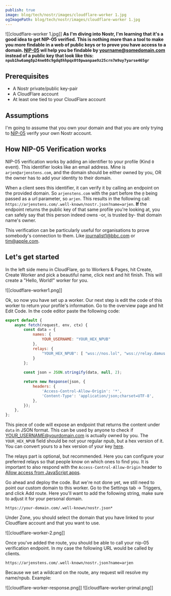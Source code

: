 ```yaml
---
publish: true
image: blog/tech/nostr/images/cloudflare-worker 1.jpg
ogImagePath: blog/tech/nostr/images/cloudflare-worker 1.jpg
---
```

![[cloudflare-worker 1.jpg]]
**As I'm diving into Nostr, I'm learning that it's a good idea to get NIP-05 verified. This is nothing more than a tool to make you more findable in a web of public keys or to prove you have access to a domain. [NIP-05](https://nostr-nips.com/nip-05) wil help you be findable by yourname@somedomain.com instead of a public key that look like this: `npub1hw6amg8p24ne08c9gdq8hhpqx0t0pwanpae9z25crn7m9uy7yarse465gr`**

## Prerequisites
- A Nostr private/public key-pair
- A CloudFlare account
- At least one tied to your CloudFlare account

## Assumptions
I'm going to assume that you own your domain and that you are only trying to [NIP-05](https://nostr-nips.com/nip-05) verify your own Nostr account.

## How NIP-05 Verification works
NIP-05 verification works by adding an identifier to your profile (Kind `0` event). This identifier looks like an email address. Mine is `arjen@arjenstens.com`, and the domain should be either owned by you, OR the owner has to add your identity to their domain.

When a client sees this identifier, it can verify it by calling an endpoint on the provided domain. So `arjenstens.com` with the part before the `@` being passed as a url parameter, so `arjen`. This results in the following call: `https://arjenstens.com/.well-known/nostr.json?name=arjen`. **If** the endpoint returns the public key of that same profile you're looking at, you can safely say that this person indeed owns -or, is trusted by- that domain name's owner.

This verification can be particularly useful for organisations to prove somebody's connection to them. Like journalist1@bbc.com or tim@apple.com.
## Let's get started
In the left side menu in CloudFlare, go to Workers & Pages, hit Create, Create Worker and pick a beautiful name, click next and hit finish. This will create a "Hello, World!" worker for you.

![[cloudflare-worker1.png]]

Ok, so now you have set up a worker. Our next step is edit the code of this worker to return your profile's information. Go to the overview page and hit Edit Code. In the code editor paste the following code:

```javascript
export default {
	async fetch(request, env, ctx) {
		const data = {
			names: {
				YOUR_USERNAME: "YOUR_HEX_NPUB"
			},
			relays: {
				"YOUR_HEX_NPUB": [ "wss://nos.lol", "wss://relay.damus.io" ]
			}
		};
		
		const json = JSON.stringify(data, null, 2);

		return new Response(json, {
			headers: {
				'Access-Control-Allow-Origin': '*',
				'Content-Type': 'application/json;charset=UTF-8',
			},
		});
	},
};
```

This piece of code will expose an endpoint that returns the content under `data` in JSON format. This can be used by anyone to check if YOUR_USERNAME@yourdomain.com is actually owned by you. The `YOUR_HEX_NPUB` field should be not your regular npub, but a hex version of it. You can convert yours to a hex version of your key [here](https://nostrcheck.me/converter/).

The relays part is optional, but recommended. Here you can configure your preferred relays so that people know on which ones to find you. It is important to also respond with the `Access-Control-Allow-Origin` header to [Allow access from JavaScript apps](https://github.com/nostr-protocol/nips/blob/master/05.md#allowing-access-from-javascript-apps).

Go ahead and deploy the code. But we're not done yet, we still need to point our custom domain to this worker. Go to the Settings tab -> Triggers, and click Add route. Here you'll want to add the following string, make sure to adjust it for your personal domain.

`https://your-domain.com/.well-known/nostr.json*`

Under Zone, you should select the domain that you have linked to your Cloudflare account and that you want to use.

![[cloudflare-worker-2.png]]

Once you've added the route, you should be able to call your nip-05 verification endpoint. In my case the following URL would be called by clients. 
```url
https://arjenstens.com/.well-known/nostr.json?name=arjen
```
Because we set a wildcard on the route, any request will resolve my name/npub. Example:

![[cloudflare-worker-response.png]]
![[cloudflare-worker-primal.png]]